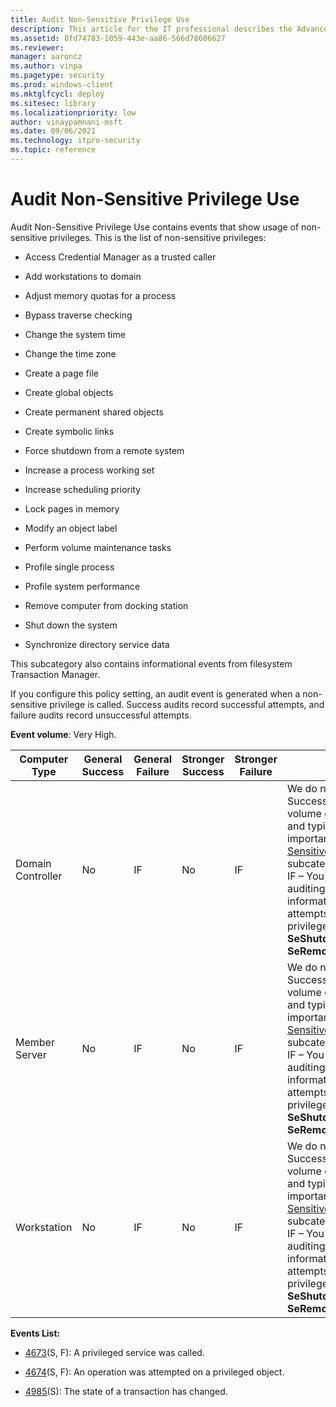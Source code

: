 ```yaml
---
title: Audit Non-Sensitive Privilege Use 
description: This article for the IT professional describes the Advanced Security Audit policy setting, Audit Non-Sensitive Privilege Use, which determines whether the operating system generates audit events when non-sensitive privileges (user rights) are used.
ms.assetid: 8fd74783-1059-443e-aa86-566d78606627
ms.reviewer: 
manager: aaroncz
ms.author: vinpa
ms.pagetype: security
ms.prod: windows-client
ms.mktglfcycl: deploy
ms.sitesec: library
ms.localizationpriority: low
author: vinaypamnani-msft
ms.date: 09/06/2021
ms.technology: itpro-security
ms.topic: reference
---
```


# Audit Non-Sensitive Privilege Use


Audit Non-Sensitive Privilege Use contains events that show usage of non-sensitive privileges. This is the list of non-sensitive privileges:

-   Access Credential Manager as a trusted caller

-   Add workstations to domain

-   Adjust memory quotas for a process

-   Bypass traverse checking

-   Change the system time

-   Change the time zone

-   Create a page file

-   Create global objects

-   Create permanent shared objects

-   Create symbolic links

-   Force shutdown from a remote system

-   Increase a process working set

-   Increase scheduling priority

-   Lock pages in memory

-   Modify an object label

-   Perform volume maintenance tasks

-   Profile single process

-   Profile system performance

-   Remove computer from docking station

-   Shut down the system

-   Synchronize directory service data

This subcategory also contains informational events from filesystem Transaction Manager.

If you configure this policy setting, an audit event is generated when a non-sensitive privilege is called. Success audits record successful attempts, and failure audits record unsuccessful attempts.

**Event volume**: Very High.

| Computer Type     | General Success | General Failure | Stronger Success | Stronger Failure | Comments                                                                                                                                                                                                                                                                                                                                                                                                            |
|-------------------|-----------------|-----------------|------------------|------------------|---------------------------------------------------------------------------------------------------------------------------------------------------------------------------------------------------------------------------------------------------------------------------------------------------------------------------------------------------------------------------------------------------------------------|
| Domain Controller | No              | IF              | No               | IF               | We do not recommend Success auditing because the volume of events is very high and typically they are not as important as events from [Audit Sensitive Privilege Use](audit-sensitive-privilege-use.md) subcategory.<br>IF – You can enable Failure auditing if you need information about failed attempts to use non-sensitive privileges, for example, **SeShutdownPrivilege** or **SeRemoteShutdownPrivilege**. |
| Member Server     | No              | IF              | No               | IF               | We do not recommend Success auditing because the volume of events is very high and typically they are not as important as events from [Audit Sensitive Privilege Use](audit-sensitive-privilege-use.md) subcategory.<br>IF – You can enable Failure auditing if you need information about failed attempts to use non-sensitive privileges, for example, **SeShutdownPrivilege** or **SeRemoteShutdownPrivilege**. |
| Workstation       | No              | IF              | No               | IF               | We do not recommend Success auditing because the volume of events is very high and typically they are not as important as events from [Audit Sensitive Privilege Use](audit-sensitive-privilege-use.md) subcategory.<br>IF – You can enable Failure auditing if you need information about failed attempts to use non-sensitive privileges, for example, **SeShutdownPrivilege** or **SeRemoteShutdownPrivilege**. |

**Events List:**

-   [4673](event-4673.md)(S, F): A privileged service was called.

-   [4674](event-4674.md)(S, F): An operation was attempted on a privileged object.

-   [4985](event-4985.md)(S): The state of a transaction has changed.



